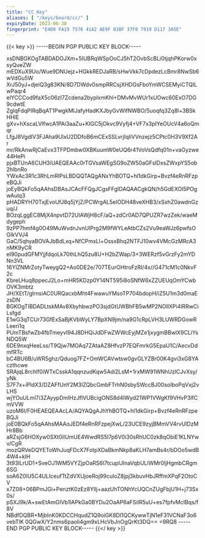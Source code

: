 ```yaml
---
title: "CC Key"
aliases: [ "/keys/board/cc/" ]
expiryDate: 2023-06-30
fingerprint: "E4D0 FA19 7576 41A2 AE9F 81BF 37F8 7919 D117 3A5E"
---
```

{{< key >}}
-----BEGIN PGP PUBLIC KEY BLOCK-----

xsDNBGKOgTABDADOJXm+5IUBRqWSpOoCJ5hT2OvbScBLi0tjqhPKorw0xsyQueZW
mEDXuX9Uo/Wue9DNUejz+HGkkREDJaRB/sHwVkk7cDpdezLcBmr8NwSb6wVdGu5W
XrJ50yJ+djeiQ3g83KN/8D7DWdv0smpRRCsjXHDGsFboYmWCSEMyiCTQlLwPaqr4
elYCCCod9faX5c06zI7Zcdena2byplxmKhI+DMvMvWUr1xUOwc60ExO7DG9cdwtE
ZglqFdqPIRqBqAT1PwgkMlJafyHadKXJbyGvWifNWBO/5uoqfq3Zq8l+3BSkHHlE
gXv+hXscaLVlfwcA1PAi3aaZu+KIGC5jOkvc9Vyfj4+VF7x3pIYeOUcV4a6oQmqr
LfgJ8VgdIV3FJAha9UlxU2DDfoB6mCExSSLvrjIqliVVnzejz5CPtc0H3V9Xf2Ar
mr/RkAnwRjCaEvx3TFPDmbw0XBKuumW0eUQ6r41VoVsQdfq01n+vaGyzwe44HePi
pjxBTUnA6CUH3iUAEQEAAc0rTGVsaWEgSG9oZW50aGFsIDxsZWxpYS5ob2hlbnRo
YWxAc3R1c3RhLmRlPsLBDQQTAQgANxYhBOTQ+hl1dkGirp+Bvzf4eRnRFzpeBQJi
joEyBQkFo5qAAhsDBAsJCAcFFQgJCgsFFgIDAQAACgkQN/h5GdEXOl5POgwAulq3
pHADRYH70TxjEvoUfJ8q5jYjZ/PCWrgAL5eIODH48veXHB3/xSxhZ0awdnGzuq/J
BOzqLggEC8MjX4npvtD72UlAWjH8cF/aQ+zdCr0AD7QPUZR7wzZek/waeMdygeph
9zPP7hmf4g0O49MuWvdnJvnUlPrg2M9fWYLeAtbCZs2Vu9eaWJz6pwfsOGIkVVJ4
GaC/5qhyaBOVAJbBdLxq+NfCPmxLl+OssxBhq2NTFJ10wv4VMcGzMRcA3nMK9yCR
eI90pudGFMYjjfdqoLk70thLhQ5zu8U+H2bZWap/3+3WERzf5vGrzFy2mYDNn3VL
16YlZNMrZotyTweygQ2+Ao0DE2e/707TEurOHtroFzRI/4x//G471cM1c0NkvF2c
KbreLHuq8ppecJ2Lo+mHR5KDzp0Y14NT595i8oSNfW6xZZUEUqOmYCwbOVK3mbtz
JH/XEtT/glrnsiAC0URQacxbMht4FwawuYMsoTP704bdopH/iZ5U1m3d0maEzsDN
BGKOgTIBDADLtskMAv8XbyhbwzPO3sjdGtUWBhFB5wMP2NOIlXPi4lRRwCiLsfgd
E1wG3qTCUr73GfExSaBjKVbWyLY7BpXN9jm/na9G1cRpLVH3LUWRDGowRLeeri1q
PUmTBsfwZb4fbTmeyvI94J8DHQiJdDFwZWWcEyjMZe1jxygmBBwlX9CLiYsNDQ5W
6DE9nxqHeeLss/T9Qjw7MOAq7ZAtaAZ8HfvzP7EQFmrkG5EpaU1C/AecvDdmfRTc
bC4BU6B/uWR5ghz/Qduog7FZ+OmWCAVwtsw0gvGLYZBr00K4gvi3xG8YAczthcwe
SRAjqL8rchlf0iWTxCsskA1qqnzudKqw5Adi2LsM+1rxMW91WNhUzlCJvXsy/yNk
S7F7x+iPldX3/DZAFfUnY2M3IZQbcGmbFTrhN0sbySWccBJ00soIboPqVxj2vLHS
wjYOuULml7i3ZAyypDmlHzJfIVUBcigONS8d4lWyd21WP1VWgKf9VHvP3lfCmVVW
uzoM6l/F0HEAEQEAAcLA/AQYAQgAJhYhBOTQ+hl1dkGirp+Bvzf4eRnRFzpeBQJi
joE0BQkFo5qAAhsMAAoJEDf4eRnRFzpejXwL/23UCE9zyjBMmVV4rvUlDzMHr8Bb
aRZsjG6HOXyw0SXt0iIUmUE4WwdRS5I7p6V0i30sRhUC0zk8qObiE1KLNYwv/CgR
mozQRVeDQYEToWhJuqFDcX7FotpXDaBkmNkp8aKLH7amBs4r/bDOo5wdB4W4+klH
3t93ILrUD1+SveOJ1WM5VYZjpOaRS6l7tcupIJInaVqbULlWMr0IjHgmbCRgm6SG
soA6Z0lU5C4ULIceufTtZdVXUjoeRoj99culoZ8jpj3kbuvHbJRffmXPqF2OtoCV
x7Z08+06BPmJGi+PenztK0zEz8Yllj+aazUhTONhYcUQCnZUgFbjU1H+j73Sx0s/
pSXJ9k/A+swEtAmGIVb1lAPkGa0BYDu2OaAP6aFSiIR5uU+es7fpfvMcIBqs/f8V
NBdfDQBR+MjbInK0KDCCHqudZ1Q9oiGK8Dl1QCKywwTjN1eF31VCNaF3o6vebTlK
0QGwX/Y2nms6paoli4gm9xLHcVbJnOgQrKt3DQ==
=9RQ8
-----END PGP PUBLIC KEY BLOCK-----
{{</ key >}}
